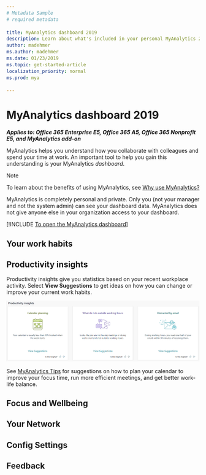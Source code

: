 ```yaml
---
# Metadata Sample
# required metadata

title: MyAnalytics dashboard 2019
description: Learn about what's included in your personal MyAnalytics 2019 dashboard
author: madehmer
ms.author: madehmer
ms.date: 01/23/2019
ms.topic: get-started-article
localization_priority: normal 
ms.prod: mya

---
```


# MyAnalytics dashboard 2019

_**Applies to: Office 365 Enterprise E5, Office 365 A5, Office 365 Nonprofit E5, and MyAnalytics add-on**_

MyAnalytics helps you understand how you collaborate with colleagues and spend your time at work. An important tool to help you gain this understanding is your MyAnalytics _dashboard_.

> [!Note]
> To learn about the benefits of using MyAnalytics, see [Why use MyAnalytics?](../Overview/Better-work-habits.md)

MyAnalytics is completely personal and private. Only you (not your manager and not the system admin) can see your dashboard data. MyAnalytics does not give anyone else in your organization access to your dashboard.

[!INCLUDE [To open the MyAnalytics dashboard](../Includes/to-open-the-dashboard.md)]

## Your work habits



## Productivity insights

Productivity insights give you statistics based on your recent workplace activity. Select **View Suggestions** to get ideas on how you can change or improve your current work habits.

![Productivity insights](../../Images/mya/use/pro-insights.png)

See [MyAnalytics Tips](../Overview/tips.md) for suggestions on how to plan your calendar to improve your focus time, run more efficient meetings, and get better work-life balance.

## Focus and Wellbeing

## Your Network

## Config Settings

## Feedback

